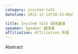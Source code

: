 ```yaml
---
category: invited-talk
datetime: 2021-12-14T10:25:00Z

title: Invited Talk 招待講演
speaker: Speaker 講演者
affiliation: Affiliation 所属
---
```


Abstract
